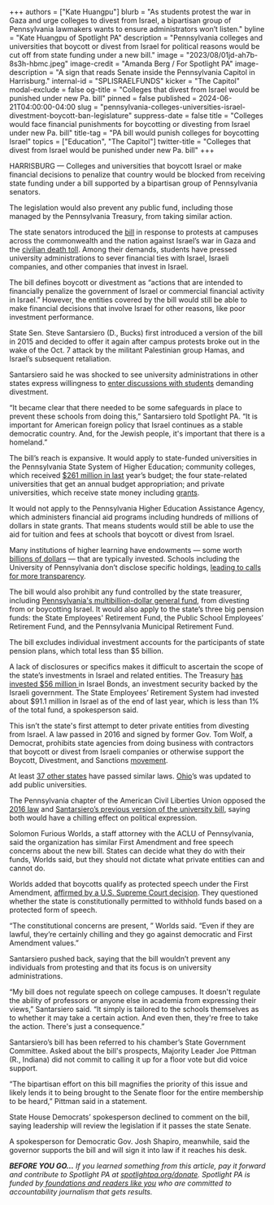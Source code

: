 +++
authors = ["Kate Huangpu"]
blurb = "As students protest the war in Gaza and urge colleges to divest from Israel, a bipartisan group of Pennsylvania lawmakers wants to ensure administrators won’t listen."
byline = "Kate Huangpu of Spotlight PA"
description = "Pennsylvania colleges and universities that boycott or divest from Israel for political reasons would be cut off from state funding under a new bill."
image = "2023/08/01jd-ah7b-8s3h-hbmc.jpeg"
image-credit = "Amanda Berg / For Spotlight PA"
image-description = "A sign that reads Senate inside the Pennsylvania Capitol in Harrisburg."
internal-id = "SPLISRAELFUNDS"
kicker = "The Capitol"
modal-exclude = false
og-title = "Colleges that divest from Israel would be punished under new Pa. bill"
pinned = false
published = 2024-06-21T04:00:00-04:00
slug = "pennsylvania-colleges-universities-israel-divestment-boycott-ban-legislature"
suppress-date = false
title = "Colleges would face financial punishments for boycotting or divesting from Israel under new Pa. bill"
title-tag = "PA bill would punish colleges for boycotting Israel"
topics = ["Education", "The Capitol"]
twitter-title = "Colleges that divest from Israel would be punished under new Pa. bill"
+++

HARRISBURG — Colleges and universities that boycott Israel or make financial decisions to penalize that country would be blocked from receiving state funding under a bill supported by a<strong> </strong>bipartisan group of Pennsylvania senators.

The legislation would also prevent any public fund, including those managed by the Pennsylvania Treasury, from taking similar action.

The state senators introduced the <a href="https://www.legis.state.pa.us/cfdocs/billinfo/BillInfo.cfm?syear=2023&amp;sind=0&amp;body=S&amp;type=B&amp;bn=1260">bill</a> in response to protests at campuses across the commonwealth and the nation against Israel’s war in Gaza and the <a href="https://apnews.com/article/israel-gaza-palestinians-court-ceasefire-01d093d21a1eadaa31af5708cf1cbf38">civilian death toll</a>. Among their demands, students have pressed university administrations to sever financial ties with Israel, Israeli companies, and other companies that invest in Israel.

<script src="https://www.spotlightpa.org/embed.js" async></script><div data-spl-embed-version="1" data-spl-src="https://www.spotlightpa.org/embeds/newsletter/"></div>

The bill defines boycott or divestment as “actions that are intended to financially penalize the government of Israel or commercial financial activity in Israel.” However, the entities covered by the bill would still be able to make financial decisions that involve Israel for other reasons, like poor investment performance.

State Sen. Steve Santarsiero (D., Bucks) first introduced a version of the bill in 2015 and decided to offer it again after campus protests broke out in the wake of the Oct. 7 attack by the militant Palestinian group Hamas, and Israel’s subsequent retaliation.

Santarsiero said he was shocked to see university administrations in other states express willingness to <a href="https://www.semafor.com/article/05/08/2024/several-us-universities-to-consider-divesting-from-israel-after-sustained-protests">enter discussions with students</a> demanding divestment.

“It became clear that there needed to be some safeguards in place to prevent these schools from doing this,” Santarsiero told Spotlight PA. “It is important for American foreign policy that Israel continues as a stable democratic country. And, for the Jewish people, it&#39;s important that there is a homeland.”

The bill’s reach is expansive. It would apply to state-funded universities in the Pennsylvania State System of Higher Education; community colleges, which received <a href="https://www.budget.pa.gov/Publications%20and%20Reports/CommonwealthBudget/Documents/2023-24%20Budget%20Documents/2023-24%20Enacted%20Budget%20Line%20Item%20Appropriations.Dec2023.pdf">$261 million in last</a> year’s budget; the four state-related universities that get an annual budget appropriation; and private universities, which receive state money including <a href="https://www.media.pa.gov/pages/education-details.aspx?newsid=1462">grants</a>.

It would not apply to the Pennsylvania Higher Education Assistance Agency, which administers financial aid programs including hundreds of millions of dollars in state grants. That means students would still be able to use the aid for tuition and fees at schools that boycott or divest from Israel.

Many institutions of higher learning have endowments — some worth <a href="https://www.usnews.com/education/best-colleges/the-short-list-college/articles/10-universities-with-the-biggest-endowments">billions of dollars</a> — that are typically invested. Schools including the University of Pennsylvania don’t disclose specific holdings, <a href="https://www.thedp.com/article/2024/04/penn-divestment-endowment-explainer">leading to calls for more transparency</a>.

The bill would also prohibit any fund controlled by the state treasurer, including <a href="https://www.patreasury.gov/transparency/general-fund.php">Pennsylvania&#39;s multibillion-dollar general fund</a>, from divesting from or boycotting Israel. It would also apply to the state’s three big pension funds: the State Employees&#39; Retirement Fund, the Public School Employees’ Retirement Fund, and the Pennsylvania Municipal Retirement Fund.

The bill excludes individual investment accounts for the participants of state pension plans, which total less than $5 billion.

A lack of disclosures or specifics makes it difficult to ascertain the scope of the state’s investments in Israel and related entities. The Treasury <a href="https://www.spotlightpa.org/news/2024/02/pennsylvania-stacy-garrity-israel-bonds-palestine-protest-treasurer-election/">has invested $56 million </a>in Israel Bonds, an investment security backed by the Israeli government. The State Employees’ Retirement System had invested about $91.1 million in Israel as of the end of last year, which is less than 1% of the total fund, a spokesperson said.

This isn’t the state&#39;s first attempt to deter private entities from divesting from Israel. A law passed in 2016 and signed by former Gov. Tom Wolf, a Democrat, prohibits state agencies from doing business with contractors that boycott or divest from Israeli companies or otherwise support the Boycott, Divestment, and Sanctions <a href="https://www.vox.com/world-politics/23935054/boycott-movement-palestine-against-israel-bds">movement</a>.

At least <a href="https://www.jewishvirtuallibrary.org/anti-bds-legislation">37 other states</a> have passed similar laws. <a href="https://woub.org/2024/05/08/protesters-universities-divest-israel-cant-happen-ohio/#:~:text=In%202016%2C%20Ohio%20became%20the,only%20applies%20to%20public%20ones">Ohio</a>’s was updated to add public universities.

The Pennsylvania chapter of the American Civil Liberties Union opposed the <a href="https://www.aclupa.org/sites/default/files/field_documents/letter_to_governor_tom_wolf_0.pdf">2016 law</a> and <a href="https://static1.squarespace.com/static/548748b1e4b083fc03ebf70e/t/558046cce4b014e817c3cb0e/1434470092641/HB1018PABoycottBillLetterFinal.pdf">Santarsiero’s previous version of the university bill</a>, saying both would have a chilling effect on political expression.

Solomon Furious Worlds, a staff attorney with the ACLU of Pennsylvania, said the organization has similar First Amendment and free speech concerns about the new bill. States can decide what they do with their funds, Worlds said, but they should not dictate what private entities can and cannot do.

Worlds added that boycotts qualify as protected speech under the First Amendment, <a href="https://supreme.justia.com/cases/federal/us/458/886/">affirmed by a U.S. Supreme Court decision</a>. They questioned whether the state is constitutionally permitted to withhold funds based on a protected form of speech.

“The constitutional concerns are present, ” Worlds said. “Even if they are lawful, they’re certainly chilling and they go against democratic and First Amendment values.”

Santarsiero pushed back, saying that the bill wouldn’t prevent any individuals from protesting and that its focus is on university administrations.

<script src="https://www.spotlightpa.org/embed.js" async></script><div data-spl-embed-version="1" data-spl-src="https://www.spotlightpa.org/embeds/donate/"></div>

“My bill does not regulate speech on college campuses. It doesn&#39;t regulate the ability of professors or anyone else in academia from expressing their views,” Santarsiero said. “It simply is tailored to the schools themselves as to whether it may take a certain action. And even then, they&#39;re free to take the action. There&#39;s just a consequence.”

Santarsiero’s bill has been referred to his chamber’s State Government Committee. Asked about the bill&#39;s prospects, Majority Leader Joe Pittman (R., Indiana) did not commit to calling it up for a floor vote but did voice support.

“The bipartisan effort on this bill magnifies the priority of this issue and likely lends it to being brought to the Senate floor for the entire membership to be heard,” Pittman said in a statement.

State House Democrats’ spokesperson declined to comment on the bill, saying leadership will review the legislation if it passes the state Senate.

A spokesperson for Democratic Gov. Josh Shapiro, meanwhile, said the governor supports the bill and will sign it into law if it reaches his desk.

<strong><em>BEFORE YOU GO…</em></strong><em> If you learned something from this article, pay it forward and contribute to Spotlight PA at </em><a href="https://www.spotlightpa.org/donate"><em>spotlightpa.org/donate</em></a><em>. Spotlight PA is funded by</em><a href="https://www.spotlightpa.org/support"><em> foundations and readers like you</em></a><em> who are committed to accountability journalism that gets results.</em>

